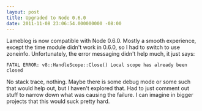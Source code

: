 ```yaml
---
layout: post
title: Upgraded to Node 0.6.0
date: 2011-11-08 23:06:54.000000000 -08:00
---
```

Lameblog is now compatible with Node 0.6.0. Mostly a smooth experience, except the time module didn't work in 0.6.0, so I had to switch to use zoneinfo. Unfortunately, the error messaging didn't help much, it just says:

    FATAL ERROR: v8::HandleScope::Close() Local scope has already been closed

No stack trace, nothing. Maybe there is some debug mode or some such that would help out, but I haven't explored that. Had to just comment out stuff to narrow down what was causing the failure. I can imagine in bigger projects that this would suck pretty hard.
